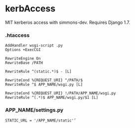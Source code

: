# kerbAccess
MIT kerberos access with simmons-dev. Requires Django 1.7.

### .htaccess
```
AddHandler wsgi-script .py
Options +ExecCGI

RewriteEngine On
RewriteBase /PATH

RewriteRule ^(static.*)$ - [L]

RewriteCond %{REQUEST_URI} ^/PATH/$
RewriteRule ^$ APP_NAME/wsgi.py [L]

RewriteCond %{REQUEST_URI} !/PATH/APP_NAME/wsgi.py
RewriteRule ^(.*)$ APP_NAME/wsgi.py/$1 [L]
```

### APP_NAME/settings.py
```
STATIC_URL = '/APP_NAME/static'’
```




